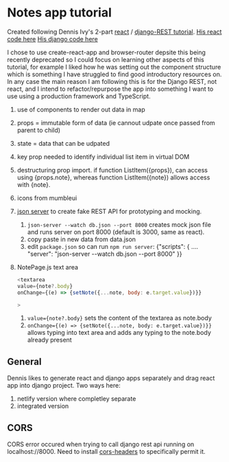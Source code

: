 # Notes app tutorial

Created following Dennis Ivy's 2-part [react](https://www.youtube.com/watch?v=6fM3ueN9nYM) / [django-REST tutorial](https://www.youtube.com/watch?v=tYKRAXIio28&t=61s).
[His react code here](https://github.com/divanov11/notes-app)
[His django code here](https://github.com/divanov11/Django-React-NotesApp)

I chose to use create-react-app and browser-router depsite this being recently deprecated so I could focus on learning other aspects of this tutorial, for example I liked how he was setting out the component structure which is something I have struggled to find good introductory resources on. In any case the main reason I am following this is for the Django REST, not react, and I intend to refactor/repurpose the app into something I want to use using a production framework and TypeScript.

1. use of components to render out data in map
2. props = immutable form of data (ie cannout udpate once passed from parent to child)
3. state = data that can be udpated
4. key prop needed to identify individual list item in virtual DOM
5. destructuring prop import. if function ListItem({props}), can access using {props.note}, whereas function ListItem({note}) allows access with {note}.
6. icons from mumbleui
7. [json server](https://www.npmjs.com/package/json-server) to create fake REST API for prototyping and mocking.
   1. `json-server --watch db.json --port 8000` creates mock json file and runs server on port 8000 (default is 3000, same as react).
   2. copy paste in new data from data.json
   3. edit `package.json` so can run `npm run server`:
      {"scripts": {
      ....
      "server": "json-server --watch db.json --port 8000"
      }}
8. NotePage.js text area

   ```JavaScript
   <textarea
   value={note?.body}
   onChange={(e) => {setNote({...note, body: e.target.value})}}

   >
   ```

   1. `value={note?.body}` sets the content of the textarea as note.body
   2. `onChange={(e) => {setNote({...note, body: e.target.value})}}` allows typing into text area and adds any typing to the note.body already present

## General

Dennis likes to generate react and django apps separately and drag react app into django project. Two ways here:

1. netlify version where completley separate
2. integrated version

## CORS

CORS error occured when trying to call django rest api running on localhost://8000.
Need to install [cors-headers](https://github.com/adamchainz/django-cors-headers) to specifically permit it.
